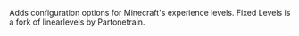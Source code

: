 Adds configuration options for Minecraft's experience levels. Fixed Levels is a fork of linearlevels by Partonetrain.
